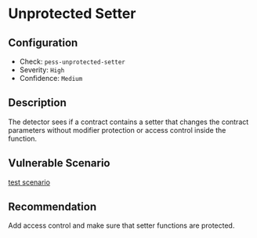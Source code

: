 # Unprotected Setter

## Configuration
* Check: `pess-unprotected-setter`
* Severity: `High`
* Confidence: `Medium`

## Description
The detector sees if a contract contains a setter that changes the contract parameters without modifier protection or access control inside the function.

## Vulnerable Scenario
[test scenario](../tests/unprotected_setter_test.sol)

## Recommendation
Add access control and make sure that setter functions are protected. 